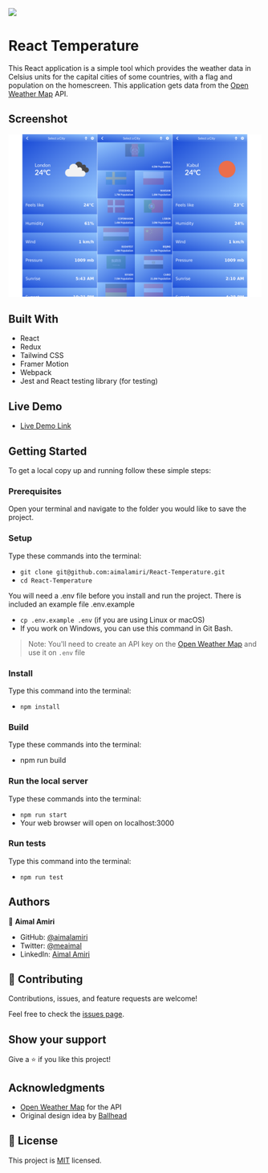 ![](https://img.shields.io/badge/Microverse-blueviolet)

# React Temperature 

 This React application is a simple tool which provides the weather data in Celsius units for the capital cities of some countries, with a flag and population on the homescreen. This application gets data from the [Open Weather Map](https://openweathermap.org/api) API.

## Screenshot

![Screenshot image](./src/assets/png/screenshot.png)

## Built With

- React
- Redux
- Tailwind CSS
- Framer Motion
- Webpack
- Jest and React testing library (for testing)

## Live Demo

- [Live Demo Link](https://dev--astonishing-vacherin-c3ff6b.netlify.app/)

## Getting Started

To get a local copy up and running follow these simple steps:

### Prerequisites

Open your terminal and navigate to the folder you would like to save the project.

### Setup

Type these commands into the terminal:

- `git clone git@github.com:aimalamiri/React-Temperature.git` 
- `cd React-Temperature`

You will need a .env file before you install and run the project. There is included an example file .env.example

- `cp .env.example .env` (if you are using Linux or macOS)
- If you work on Windows, you can use this command in Git Bash.

> Note: You'll need to create an API key on the [Open Weather Map](https://openweathermap.org/api) and use it on `.env` file

### Install

Type this command into the terminal:

- `npm install`

### Build

Type these commands into the terminal:

- npm run build

### Run the local server

Type these commands into the terminal:

- `npm run start`
- Your web browser will open on localhost:3000

### Run tests

Type this command into the terminal:

- `npm run test`

## Authors

👤 **Aimal Amiri**

- GitHub: [@aimalamiri](https://github.com/aimalamiri)
- Twitter: [@meaimal](https://twitter.com/meaimal)
- LinkedIn: [Aimal Amiri](https://linkedin.com/in/aimal-amiri)


## 🤝 Contributing

Contributions, issues, and feature requests are welcome!

Feel free to check the [issues page](../../issues/).

## Show your support

Give a ⭐️ if you like this project!

## Acknowledgments

- [Open Weather Map](https://openweathermap.org/api) for the API 
- Original design idea by [Ballhead](https://www.behance.net/gallery/31579789/Ballhead-App-(Free-PSDs))
## 📝 License

This project is [MIT](./MIT.md) licensed.
